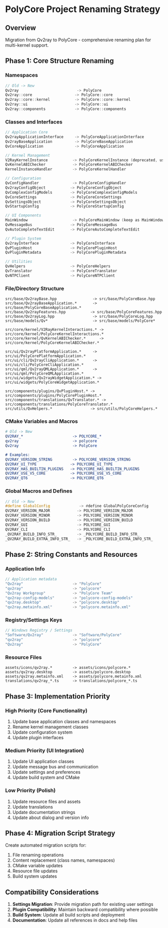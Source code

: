 # PolyCore Project Renaming Strategy

## Overview
Migration from Qv2ray to PolyCore - comprehensive renaming plan for multi-kernel support.

## Phase 1: Core Structure Renaming

### Namespaces
```cpp
// Old -> New
Qv2ray                          -> PolyCore
Qv2ray::core                   -> PolyCore::core
Qv2ray::core::kernel           -> PolyCore::core::kernel
Qv2ray::ui                     -> PolyCore::ui
Qv2ray::components             -> PolyCore::components
```

### Classes and Interfaces
```cpp
// Application Core
Qv2rayApplicationInterface     -> PolyCoreApplicationInterface
Qv2rayBaseApplication          -> PolyCoreBaseApplication
QvCoreApplication              -> PolyCoreApplication

// Kernel Management  
V2RayKernelInstance           -> PolyCoreKernelInstance (deprecated, use PolyCoreKernelManager)
QvKernelABIChecker            -> PolyCoreKernelABIChecker
KernelInstanceHandler         -> PolyCoreKernelHandler

// Configuration
QvConfigHandler               -> PolyCoreConfigHandler
Qv2rayConfigObject           -> PolyCoreConfigObject
QvComplexConfigModels        -> PolyCoreComplexConfigModels
QvCoreSettings               -> PolyCoreCoreSettings
QvSettingsObject             -> PolyCoreSettingsObject
QvStartupConfig              -> PolyCoreStartupConfig

// UI Components
MainWindow                    -> PolyCoreMainWindow (keep as MainWindow for UI)
QvMessageBus                 -> PolyCoreMessageBus
QvAutoCompleteTextEdit       -> PolyCoreAutoCompleteTextEdit

// Plugin System
Qv2rayInterface              -> PolyCoreInterface  
QvPluginHost                 -> PolyCorePluginHost
QvPluginMetadata             -> PolyCorePluginMetadata

// Utilities
QvHelpers                    -> PolyCoreHelpers
QvTranslator                 -> PolyCoreTranslator
QvNTPClient                  -> PolyCoreNTPClient
```

### File/Directory Structure
```
src/base/Qv2rayBase.hpp                -> src/base/PolyCoreBase.hpp
src/base/Qv2rayBaseApplication.*       -> src/base/PolyCoreBaseApplication.*
src/base/Qv2rayFeatures.hpp           -> src/base/PolyCoreFeatures.hpp
src/base/Qv2rayLog.hpp                 -> src/base/PolyCoreLog.hpp
src/base/models/Qv*                    -> src/base/models/PolyCore*

src/core/kernel/V2RayKernelInteractions.* -> src/core/kernel/PolyCoreKernelInteractions.*
src/core/kernel/QvKernelABIChecker.*      -> src/core/kernel/PolyCoreKernelABIChecker.*

src/ui/Qv2rayPlatformApplication.*     -> src/ui/PolyCorePlatformApplication.*
src/ui/cli/Qv2rayCliApplication.*      -> src/ui/cli/PolyCoreCliApplication.*
src/ui/qml/Qv2rayQMLApplication.*      -> src/ui/qml/PolyCoreQMLApplication.*
src/ui/widgets/Qv2rayWidgetApplication.* -> src/ui/widgets/PolyCoreWidgetApplication.*

src/components/plugins/QvPluginHost.* -> src/components/plugins/PolyCorePluginHost.*
src/components/translations/QvTranslator.* -> src/components/translations/PolyCoreTranslator.*
src/utils/QvHelpers.*                 -> src/utils/PolyCoreHelpers.*
```

### CMake Variables and Macros
```cmake
# Old -> New
QV2RAY_*                      -> POLYCORE_*
qv2ray                        -> polycore  
Qv2ray                        -> PolyCore

# Examples:
QV2RAY_VERSION_STRING         -> POLYCORE_VERSION_STRING
QV2RAY_UI_TYPE               -> POLYCORE_UI_TYPE
QV2RAY_HAS_BUILTIN_PLUGINS   -> POLYCORE_HAS_BUILTIN_PLUGINS
QV2RAY_USE_V5_CORE           -> POLYCORE_USE_V5_CORE
QV2RAY_QT6                   -> POLYCORE_QT6
```

### Global Macros and Defines
```cpp
// Old -> New
#define GlobalConfig             -> #define GlobalPolyCoreConfig
QV2RAY_VERSION_MAJOR            -> POLYCORE_VERSION_MAJOR
QV2RAY_VERSION_MINOR            -> POLYCORE_VERSION_MINOR
QV2RAY_VERSION_BUILD            -> POLYCORE_VERSION_BUILD
QV2RAY_GUI                      -> POLYCORE_GUI
QV2RAY_CLI                      -> POLYCORE_CLI
_QV2RAY_BUILD_INFO_STR_         -> _POLYCORE_BUILD_INFO_STR_
_QV2RAY_BUILD_EXTRA_INFO_STR_   -> _POLYCORE_BUILD_EXTRA_INFO_STR_
```

## Phase 2: String Constants and Resources

### Application Info
```cpp
// Application metadata
"Qv2ray"                      -> "PolyCore"  
"qv2ray"                      -> "polycore"
"Qv2ray Workgroup"            -> "PolyCore Team"
"qv2ray-config-models"        -> "polycore-config-models"
"qv2ray.desktop"              -> "polycore.desktop"
"qv2ray.metainfo.xml"         -> "polycore.metainfo.xml"
```

### Registry/Settings Keys
```cpp
// Windows Registry / Settings
"Software/Qv2ray"             -> "Software/PolyCore"
"qv2ray"                      -> "polycore"
"Qv2ray"                      -> "PolyCore"
```

### Resource Files
```
assets/icons/qv2ray.*         -> assets/icons/polycore.*
assets/qv2ray.desktop         -> assets/polycore.desktop
assets/qv2ray.metainfo.xml    -> assets/polycore.metainfo.xml
translations/qv2ray_*.ts      -> translations/polycore_*.ts
```

## Phase 3: Implementation Priority

### High Priority (Core Functionality)
1. Update base application classes and namespaces
2. Rename kernel management classes
3. Update configuration system
4. Update plugin interfaces

### Medium Priority (UI Integration)
1. Update UI application classes
2. Update message bus and communication
3. Update settings and preferences
4. Update build system and CMake

### Low Priority (Polish)
1. Update resource files and assets
2. Update translations
3. Update documentation strings
4. Update about dialog and version info

## Phase 4: Migration Script Strategy

Create automated migration scripts for:
1. File renaming operations
2. Content replacement (class names, namespaces)  
3. CMake variable updates
4. Resource file updates
5. Build system updates

## Compatibility Considerations

1. **Settings Migration**: Provide migration path for existing user settings
2. **Plugin Compatibility**: Maintain backward compatibility where possible
3. **Build System**: Update all build scripts and deployment
4. **Documentation**: Update all references in docs and help files